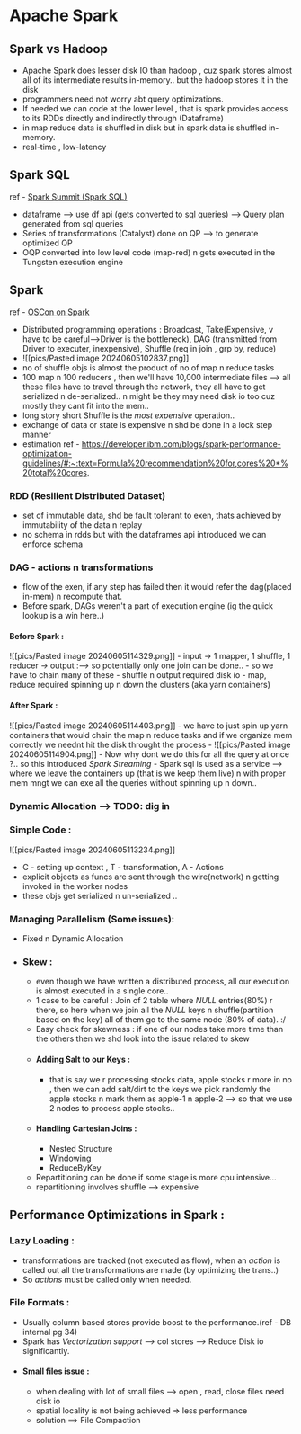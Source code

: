 # Apache Spark
## Spark vs Hadoop
- Apache Spark does lesser disk IO than hadoop , cuz spark stores almost all of its intermediate results in-memory.. but the hadoop stores it in the disk
- programmers need not worry abt query optimizations.
- If needed we can code at the lower level , that is spark provides access to its RDDs directly and indirectly through (Dataframe)
- in map reduce data is shuffled in disk but in spark data is shuffled in-memory.
- real-time , low-latency 
## Spark SQL
ref - [Spark Summit (Spark SQL)](https://www.youtube.com/watch?v=AoVmgzontXo&list=RDQM977Pv-p1WSw&index=19)
- dataframe --> use df api (gets converted to sql queries) --> Query plan generated from sql queries
- Series of transformations (Catalyst) done on QP --> to generate optimized QP 
- OQP converted into low level code (map-red) n gets executed in the Tungsten execution engine

## Spark
ref - [OSCon on Spark](https://www.youtube.com/watch?v=x8xXXqvhZq8&list=RDQM977Pv-p1WSw&index=30)
- Distributed programming operations : Broadcast, Take(Expensive, v have to be careful-->Driver is the bottleneck), DAG (transmitted from Driver to executer, inexpensive), Shuffle (req in join , grp by, reduce)
- ![[pics/Pasted image 20240605102837.png]]
- no of shuffle objs is almost the product of no of map n reduce tasks
- 100 map n 100 reducers , then we'll have 10,000 intermediate files --> all these files have to travel through the network, they all have to get serialized n de-serialized.. n might be they may need disk io too cuz mostly they cant fit into the mem..
- long story short Shuffle is the *most expensive* operation..
- exchange of data or state is expensive n shd be done in a lock step manner
- estimation ref - https://developer.ibm.com/blogs/spark-performance-optimization-guidelines/#:~:text=Formula%20recommendation%20for,cores%20*%20total%20cores.
### RDD (Resilient Distributed Dataset)
- set of immutable data, shd be fault tolerant to exen, thats achieved by immutability of the data n replay
- no schema in rdds but with the dataframes api introduced we can enforce schema 
### DAG - actions n transformations
- flow of the exen, if any step has failed then it would refer the dag(placed in-mem) n recompute that.
- Before spark, DAGs weren't a part of execution engine (ig the quick lookup is a win here..)
#### Before Spark :

![[pics/Pasted image 20240605114329.png]]
	- input -> 1 mapper, 1 shuffle, 1 reducer -> output :--> so potentially only one join can be done..
	- so we have to chain many of these
	- shuffle n output required disk io
	- map, reduce required spinning up n down the clusters (aka yarn containers)
#### After Spark :

![[pics/Pasted image 20240605114403.png]]
	- we have to just spin up yarn containers that would chain the map n reduce tasks and if we organize mem correctly we neednt hit the disk throught the process
	- 
![[pics/Pasted image 20240605114904.png]]
	- Now why dont we do this for all the query at once ?.. so this introduced *Spark Streaming*
	- Spark sql is used as a service --> where we leave the containers up (that is we keep them live) n with proper mem mngt we can exe all the queries without spinning up n down.. 

### Dynamic Allocation --> TODO: dig in 

### Simple Code : 

![[pics/Pasted image 20240605113234.png]]
- C - setting up context , T - transformation, A - Actions
- explicit objects as funcs are sent through the wire(network) n getting invoked in the worker nodes
- these objs get serialized n un-serialized .. 

### Managing Parallelism (Some issues):
- Fixed n Dynamic Allocation
- ### Skew :
	- even though we have written a distributed process, all our execution is almost executed in a single core..
	- 1 case to be careful : Join of 2 table where *NULL* entries(80%) r there, so here when we join all the *NULL* keys n shuffle(partition based on the key) all of them go to the same node (80% of data). :/
	- Easy check for skewness : if one of our nodes take more time than the others then we shd look into the issue related to skew
	- #### Adding Salt to our Keys :
		- that is say we r processing stocks data, apple stocks r more in no , then we can add salt/dirt to the keys we pick randomly the apple stocks n mark them as apple-1 n apple-2 --> so that we use 2 nodes to process apple stocks..
	- #### Handling Cartesian Joins : 
		- Nested Structure
		- Windowing
		- ReduceByKey
	- Repartitioning can be done if some stage is more cpu intensive...
	- repartitioning involves shuffle  --> expensive

## Performance Optimizations in Spark :

### Lazy Loading : 
- transformations are tracked (not executed as flow), when an *action* is called out all the transformations are made (by optimizing the trans..) 
- So *actions* must be called only when needed.
### File Formats :
- Usually column based stores provide boost to the performance.(ref - DB internal pg 34)
- Spark has *Vectorization support* --> col stores --> Reduce Disk io significantly.
- #### Small files issue : 
	- when dealing with lot of small files --> open , read, close files need disk io
	- spatial locality is not being achieved => less performance
	- solution ==> File Compaction
	
